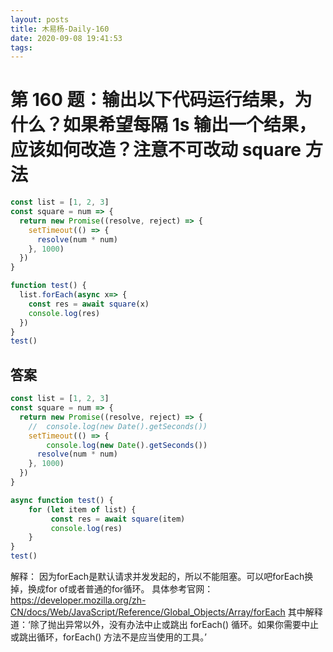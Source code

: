```yaml
---
layout: posts
title: 木易杨-Daily-160
date: 2020-09-08 19:41:53
tags:
---
```


# 第 160 题：输出以下代码运行结果，为什么？如果希望每隔 1s 输出一个结果，应该如何改造？注意不可改动 square 方法

```javascript
const list = [1, 2, 3]
const square = num => {
  return new Promise((resolve, reject) => {
    setTimeout(() => {
      resolve(num * num)
    }, 1000)
  })
}

function test() {
  list.forEach(async x=> {
    const res = await square(x)
    console.log(res)
  })
}
test()
```

## 答案
```javascript
const list = [1, 2, 3]
const square = num => {
  return new Promise((resolve, reject) => {
	//  console.log(new Date().getSeconds())
    setTimeout(() => {
		console.log(new Date().getSeconds())
      resolve(num * num)
    }, 1000)
  })
}

async function test() {
	for (let item of list) {
         const res = await square(item)
         console.log(res)	
	}
}
test()

```

解释：
因为forEach是默认请求并发发起的，所以不能阻塞。可以吧forEach换掉，换成for of或者普通的for循环。
具体参考官网：https://developer.mozilla.org/zh-CN/docs/Web/JavaScript/Reference/Global_Objects/Array/forEach
其中解释道：‘除了抛出异常以外，没有办法中止或跳出 forEach() 循环。如果你需要中止或跳出循环，forEach() 方法不是应当使用的工具。’